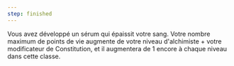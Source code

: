 ```yaml
---
step: finished
---
```

Vous avez développé un sérum qui épaissit votre sang. Votre nombre maximum de points de vie augmente de votre niveau d'alchimiste + votre modificateur de Constitution, et il augmentera de 1 encore à chaque niveau dans cette classe.